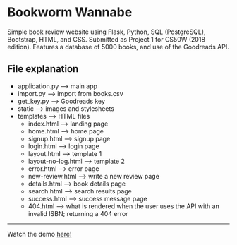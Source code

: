 # Bookworm Wannabe

Simple book review website using Flask, Python, SQL (PostgreSQL), Bootstrap, HTML, and CSS. Submitted as Project 1 for CS50W (2018 edition). Features a database of 5000 books, and use of the Goodreads API.

## File explanation
- application.py --> main app
- import.py --> import from books.csv
- get_key.py --> Goodreads key
- static --> images and stylesheets
- templates --> HTML files
    - index.html --> landing page
    - home.html --> home page
    - signup.html --> signup page
    - login.html --> login page
    - layout.html --> template 1
    - layout-no-log.html --> template 2
    - error.html --> error page
    - new-review.html --> write a new review page
    - details.html --> book details page
    - search.html --> search results page
    - success.html --> success message page
    - 404.html --> what is rendered when the user uses the API with an invalid ISBN; returning a 404 error
   
---

Watch the demo <a href="https://www.youtube.com/watch?v=XaUTkiJLEHQ&list=PLH2wYuURvrWQskB8BvBHlLlFj8IeHopvF&index=2">here!</a>
